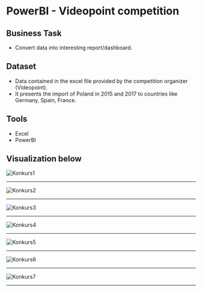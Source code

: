 # PowerBI - Videopoint competition 
## Business Task
- Convert data into interesting report/dashboard. 
## Dataset
- Data contained in the excel file provided by the competition organizer (Videopoint).
- It presents the import of Poland in 2015 and 2017 to countries like Germany, Spain, France.
## Tools
- Excel
- PowerBI
## Visualization below
![Konkurs1](https://user-images.githubusercontent.com/31890259/196638381-b7d52659-0eec-402b-b86c-54d603f99825.png)
<hr>

![Konkurs2](https://user-images.githubusercontent.com/31890259/196638429-67447863-6b0f-46e8-a2c4-8350b4143bc3.png)
<hr>

![Konkurs3](https://user-images.githubusercontent.com/31890259/196638482-f3410c25-0468-476e-91a7-ddb857fc3323.png)
<hr>

![Konkurs4](https://user-images.githubusercontent.com/31890259/196638585-3a0e2be6-7ef9-433f-b004-ba3e609d8190.png)
<hr>

![Konkurs5](https://user-images.githubusercontent.com/31890259/196638689-10e47178-9eb9-4760-ac7d-11c1054fcb6c.png)
<hr>

![Konkurs6](https://user-images.githubusercontent.com/31890259/196638826-498f3485-0973-46ec-acb9-12edb6a71136.png)
<hr>

![Konkurs7](https://user-images.githubusercontent.com/31890259/196638850-72964a4c-3137-413d-a163-9213561c7f3e.png)
<hr>
